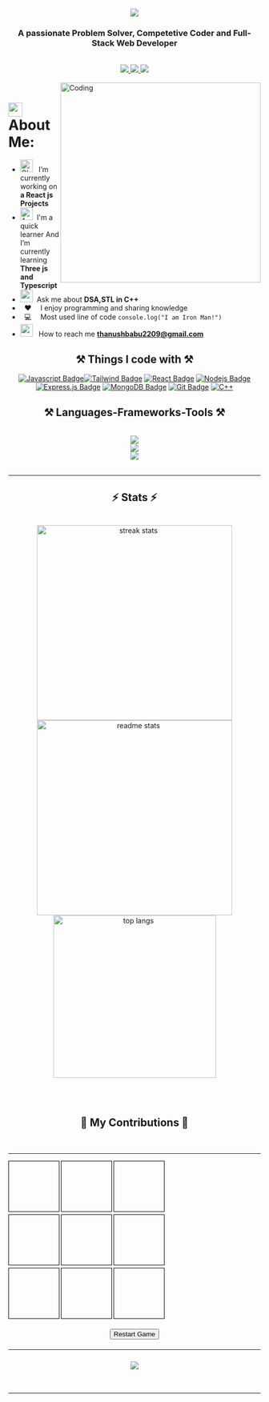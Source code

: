 <style>
        .board {
            display: grid;
            grid-template-columns: repeat(3, 100px);
            grid-gap: 5px;
        }
        .cell {
            width: 100px;
            height: 100px;
            display: flex;
            justify-content: center;
            align-items: center;
            font-size: 2em;
            border: 1px solid #000;
            cursor: pointer;
        }
</style>

<h1 align="center">
    <img src="https://readme-typing-svg.herokuapp.com/?font=Righteous&size=35&center=true&vCenter=true&width=500&height=70&duration=4000&lines=Hi+There!+👋;+I'm+Thanush!;" />
</h1>

<h3 align="center">A passionate Problem Solver, Competetive Coder and Full-Stack Web Developer</h3>

<br/>

<div align="center"> 
  <a href="mailto:thanushbabu2209@gmail.com">
    <img src="https://img.shields.io/badge/Gmail-333333?style=for-the-badge&logo=gmail&logoColor=red" />
  </a>
  <a href="https://linkedin.com/in/thanush-babu-a89025236/" target="_blank">
    <img src="https://img.shields.io/badge/LinkedIn-0077B5?style=for-the-badge&logo=linkedin&logoColor=white" target="_blank" />
  </a>
    <a href="https://thanush-babu.github.io" target="_blank">
     <img src="https://img.shields.io/badge/Portfolio-FF5722?style=for-the-badge&logo=todoist&logoColor=white" target="_blank" /> 
     </a>
</div>
<br>
<img align="right" alt="Coding" width="400" src="https://cdn.dribbble.com/users/1162077/screenshots/3848914/programmer.gif">

# <img align="center" src="https://emojis.slackmojis.com/emojis/images/1584726375/8272/blob-cool.gif?1584726375" width="28" /> About Me:
- <img alt="GIF" src="https://github.com/SP-XD/SP-XD/blob/main/images/Developer.gif" width="25" /> &nbsp; I’m currently working on **a React js Projects**
- <img src="https://media.giphy.com/media/WUlplcMpOCEmTGBtBW/giphy.gif" alt="A Cat Going Crazy In Front Of a Laptop" width="25">&nbsp; I'm a quick learner And I’m currently learning **Three js and Typescript**
- <img src="https://github.com/SP-XD/SP-XD/blob/main/images/message.gif?raw=true" width="25" />&nbsp; Ask me about **DSA,STL in C++** <br />
- &nbsp; :hearts: &emsp;I enjoy programming and sharing knowledge <br />
- &nbsp; :computer: &emsp;Most used line of code `console.log("I am Iron Man!")`
- <img src="https://github.com/SP-XD/SP-XD/blob/main/images/letterbox.gif?raw=true" width="25" /> &nbsp; How to reach me **thanushbabu2209@gmail.com**
<div align="center">
<h2 align="center">⚒️ Things I code with ⚒️</h2>

[![Javascript Badge](https://img.shields.io/badge/-Javascript-F0DB4F?style=for-the-badge&labelColor=black&logo=javascript&logoColor=F0DB4F)](#)[![Tailwind Badge](https://img.shields.io/badge/Tailwind%20CSS-092749?style=for-the-badge&logo=tailwindcss&logoColor=06B6D4&labelColor=000000)](#) [![React Badge](https://img.shields.io/badge/-React-61DBFB?style=for-the-badge&labelColor=black&logo=react&logoColor=61DBFB)](#) [![Nodejs Badge](https://img.shields.io/badge/-Nodejs-3C873A?style=for-the-badge&labelColor=black&logo=node.js&logoColor=3C873A)](#) [![Express.js Badge](https://img.shields.io/badge/Express.js-000000?style=for-the-badge&logo=express&logoColor=white)](#) [![MongoDB Badge](https://img.shields.io/badge/MongoDB-4EA94B?style=for-the-badge&logo=mongodb&logoColor=white)](#)&nbsp;[![Git Badge](https://img.shields.io/badge/Git-F05032?style=for-the-badge&logo=git&logoColor=white)](#)&nbsp;[![C++](https://img.shields.io/badge/C++-Language-blue?logo=C&style=for-the-badge&labelColor=black&logo=react&logoColor=61DBFB)](#)
 </div>
 
<!--(#)[![Typescript Badge](https://img.shields.io/badge/-Typescript-007acc?style=for-the-badge&labelColor=black&logo=typescript&logoColor=007acc)](#)[![Next.js Badge](https://img.shields.io/badge/next.js-000000?style=for-the-badge&logo=nextdotjs&logoColor=white)](#)[![Tailwind Badge](https://img.shields.io/badge/Tailwind%20CSS-092749?style=for-the-badge&logo=tailwindcss&logoColor=06B6D4&labelColor=000000)]-->
<h2 align="center">⚒️ Languages-Frameworks-Tools ⚒️</h2>
<br/>
<div align="center">
    <img src="https://skillicons.dev/icons?i=react,bootstrap,html,css,vscode,github,tailwind" /><br>
    <img src="https://skillicons.dev/icons?i=nodejs,javascript,express,mongodb,vercel,git,mysql" /><br>
    <img src="https://skillicons.dev/icons?i=c,cpp,java" /><br>
    
</div>

<br/>
<hr/>

<h2 align="center">⚡ Stats ⚡</h2>
<br>
<div align=center>
  <img width=390 src="https://github-readme-streak-stats-salesp07.vercel.app/?user=thanush-babu&count_private=true&theme=react&border_radius=10" alt="streak stats"/>
  <img width=390 src="https://github-readme-stats-salesp07.vercel.app/api?username=thanush-babu&count_private=true&show_icons=true&theme=react&rank_icon=github&border_radius=10" alt="readme stats" />
  <br/>
  <img width=325 align="center" src="https://github-readme-stats-salesp07.vercel.app/api/top-langs/?username=thanush-babu&hide=HTML&langs_count=8&layout=compact&theme=react&border_radius=10&size_weight=0.5&count_weight=0.5&exclude_repo=github-readme-stats" alt="top langs" />
</div>

<br/><br/>
<h2 align="center">🐍 My Contributions 🐍</h2>
  <br>
<hr/>
<div align="center">
<!-- <img  src="https://raw.githubusercontent.com/Thanush-Babu/thanush-babu/output/github-contribution-grid-snake.gif" alt="contribution graph" /> -->
    <div id="game">
        <div class="board" id="board">
            <div class="cell" data-cell></div>
            <div class="cell" data-cell></div>
            <div class="cell" data-cell></div>
            <div class="cell" data-cell></div>
            <div class="cell" data-cell></div>
            <div class="cell" data-cell></div>
            <div class="cell" data-cell></div>
            <div class="cell" data-cell></div>
            <div class="cell" data-cell></div>
        </div>
        <button id="restartButton" style="margin-top: 20px;">Restart Game</button>
        <p id="message" style="margin-top: 20px;"></p>
    </div>
</div>
<hr/>

<h3 align="center">
    <img src="https://readme-typing-svg.herokuapp.com/?font=Righteous&size=25&center=true&vCenter=true&width=500&height=70&duration=4000&lines=Thanks+for+visiting!+✌️;+Shoot+me+a+message+on+Linkedin!;I'm+always+down+to+collab+:)">
</h3>

<br/>
<hr/>
    <script>
        const cells = document.querySelectorAll('[data-cell]');
        const board = document.getElementById('board');
        const restartButton = document.getElementById('restartButton');
        const messageElement = document.getElementById('message');
        let currentPlayer = 'X';
        let boardState = Array(9).fill(null);

        const winningCombinations = [
            [0, 1, 2],
            [3, 4, 5],
            [6, 7, 8],
            [0, 3, 6],
            [1, 4, 7],
            [2, 5, 8],
            [0, 4, 8],
            [2, 4, 6]
        ];

        cells.forEach(cell => {
            cell.addEventListener('click', handleClick, { once: true });
        });

        restartButton.addEventListener('click', restartGame);

        function handleClick(e) {
            const cell = e.target;
            const cellIndex = Array.from(cells).indexOf(cell);
            if (boardState[cellIndex]) return;
            placeMark(cell, currentPlayer);
            if (checkWin(currentPlayer)) {
                endGame(false);
            } else if (isDraw()) {
                endGame(true);
            } else {
                switchPlayer();
            }
        }

        function placeMark(cell, player) {
            cell.textContent = player;
            boardState[Array.from(cells).indexOf(cell)] = player;
        }

        function switchPlayer() {
            currentPlayer = currentPlayer === 'X' ? 'O' : 'X';
        }

        function checkWin(player) {
            return winningCombinations.some(combination => {
                return combination.every(index => {
                    return boardState[index] === player;
                });
            });
        }

        function isDraw() {
            return boardState.every(cell => cell);
        }

        function endGame(draw) {
            if (draw) {
                messageElement.textContent = "It's a draw!";
            } else {
                messageElement.textContent = `Player ${currentPlayer} wins!`;
            }
            cells.forEach(cell => cell.removeEventListener('click', handleClick));
        }

        function restartGame() {
            currentPlayer = 'X';
            boardState = Array(9).fill(null);
            cells.forEach(cell => {
                cell.textContent = '';
                cell.addEventListener('click', handleClick, { once: true });
            });
            messageElement.textContent = '';
        }
    </script>

